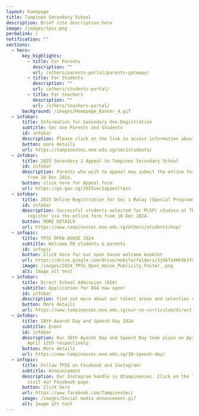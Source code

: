 ```yaml
---
layout: homepage
title: Tampines Secondary School
description: Brief site description here
image: /images/tpss.png
permalink: /
notification: ""
sections:
  - hero:
      key_highlights:
        - title: For Parents
          description: ""
          url: /others/parents-portal/parents-gateway/
        - title: For Students
          description: ""
          url: /others/students-portal/
        - title: For teachers
          description: ""
          url: /others/teachers-portal/
      background: /images/Homepage_Banner_4.gif
  - infobar:
      title: Information for Secondary One Registration
      subtitle: Sec one Parents and Students
      id: infobar
      description: Please click on the link to access information about Sec 1 registration.
      button: more details
      url: https://tampinessec.moe.edu.sg/sec1students/
  - infobar:
      title: 2025 Secondary 1 Appeal to Tampines Secondary School
      id: infobar
      description: Parents who wish to appeal may submit the online form available
        from 18 Dec 2024.
      button: click here for Appeal form
      url: https://go.gov.sg/2025sec1appealtpss
  - infobar:
      title: 2025 Online Registration for Sec 1 Malay (Special Programme)
      id: infobar
      description: Successful students selected for M(SP) studies at TPSS should
        register via the online form from 18 Dec 2024.
      button: MORE DETAILS
      url: https://www.tampinessec.moe.edu.sg/others/students/msp/
  - infopic:
      title: TPSS OPEN HOUSE 2024
      subtitle: Welcome P6 students & parents
      id: infopic
      button: Click here for our open house welcome booklet
      url: https://drive.google.com/drive/mobile/folders/1jGbfa4Wk9kJfmpercK8bnav7kmefaaaB?usp=sharing
      image: /images/2024_TPSS_Open_House_Publicity_Poster_.png
      alt: Image alt text
  - infobar:
      title: Direct School Admission (DSA)
      subtitle: Application for DSA now open!
      id: infobar
      description: Find out more about our talent areas and selection criteria.
      button: More details
      url: https://www.tampinessec.moe.edu.sg/our-co-curriculum/direct-school-admission-dsa/
  - infobar:
      title: 38th Awards Day and Speech Day 2024
      subtitle: Event
      id: infobar
      description: Our 38th Awards Day and Speech Day took place on April 9th and
        April 12th respectively.
      button: More details
      url: https://www.tampinessec.moe.edu.sg/38-speech-day/
  - infopic:
      title: Follow TPSS on Facebook and Instagram!
      subtitle: Announcement
      description: Our Instagram handle is @tampinessec. Click on the link below to
        visit our Facebook page.
      button: Click here
      url: https://www.facebook.com/TampinesSec/
      image: /images/Social media annoucement.gif
      alt: Image alt text
---
```


